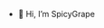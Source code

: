 
- 👋 Hi, I’m SpicyGrape

<!---
spicyGrape/spicyGrape is a ✨ special ✨ repository because its `README.md` (this file) appears on your GitHub profile.
You can click the Preview link to take a look at your changes.
--->
